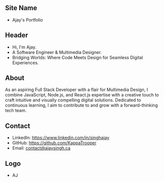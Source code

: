 ## Site Name
- Ajay's Portfolio

## Header
- Hi, I'm Ajay. 
- A Software Engineer & Multimedia Designer.
- Bridging Worlds: Where Code Meets Design for Seamless Digital Experiences.

## About
As an aspiring Full Stack Developer with a flair for Multimedia Design, I combine JavaScript, Node.js, and React.js expertise with a creative touch to craft intuitive and visually compelling digital solutions. Dedicated to continuous learning, I aim to contribute to and grow with a forward-thinking tech team.











## Contact

- LinkedIn: https://www.linkedin.com/in/singhajay
- GitHub: https://github.com/KappaTrooper
- Email: contact@ajaysingh.ca


## Logo
- AJ